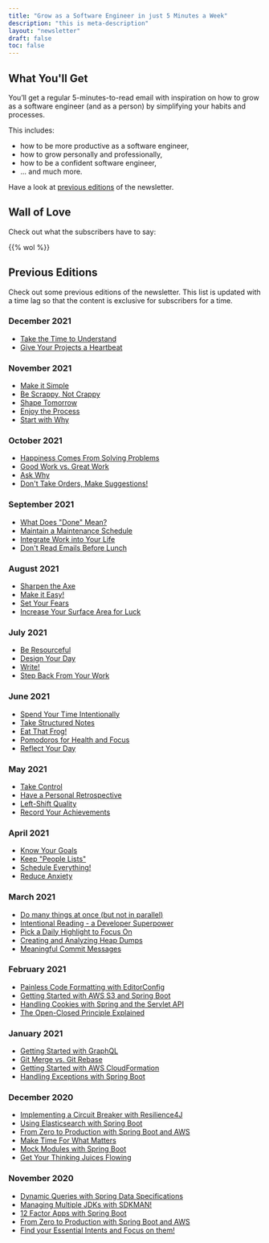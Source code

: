 ```yaml
---
title: "Grow as a Software Engineer in just 5 Minutes a Week"
description: "this is meta-description"
layout: "newsletter"
draft: false
toc: false
---
```


## What You'll Get

You’ll get a regular 5-minutes-to-read email with inspiration on how to grow as a software engineer (and as a person) by simplifying your habits and processes. 

This includes:

* how to be more productive as a software engineer,
* how to grow personally and professionally,
* how to be a confident software engineer,
* ... and much more.

Have a look at [previous editions](#previous-editions) of the newsletter.

## Wall of Love

Check out what the subscribers have to say:

{{% wol %}}

## Previous Editions

Check out some previous editions of the newsletter. This list is updated with a time lag so that the content is exclusive for subscribers for a time.

### December 2021

* [Take the Time to Understand](https://preview.mailerlite.com/v3n2u6)
* [Give Your Projects a Heartbeat](https://preview.mailerlite.com/c4z8l8)

### November 2021

* [Make it Simple](https://preview.mailerlite.com/y7m0l6)
* [Be Scrappy, Not Crappy](https://preview.mailerlite.com/j2l0z7)
* [Shape Tomorrow](https://preview.mailerlite.com/s6c7q8)
* [Enjoy the Process](https://preview.mailerlite.com/a7m2g0)
* [Start with Why](https://preview.mailerlite.com/e5y5y0)

### October 2021

* [Happiness Comes From Solving Problems](https://preview.mailerlite.com/f8k8o5)
* [Good Work vs. Great Work](https://preview.mailerlite.com/h7h9c6)
* [Ask Why](https://preview.mailerlite.com/f7p9t2)
* [Don't Take Orders, Make Suggestions!](https://preview.mailerlite.com/x9x3l5)

### September 2021

* [What Does "Done" Mean?](https://preview.mailerlite.com/l2e2t0)
* [Maintain a Maintenance Schedule](https://preview.mailerlite.com/g0r4g6)
* [Integrate Work into Your Life](https://preview.mailerlite.com/d0e5b1)
* [Don't Read Emails Before Lunch](https://preview.mailerlite.com/u2x7p4)

### August 2021

* [Sharpen the Axe](https://preview.mailerlite.com/a8f8w6)
* [Make it Easy!](https://preview.mailerlite.com/w7d1v6)
* [Set Your Fears](https://preview.mailerlite.com/o2a7c3)
* [Increase Your Surface Area for Luck](https://preview.mailerlite.com/i5r5j9)

### July 2021

* [Be Resourceful](https://preview.mailerlite.com/s5c0i2)
* [Design Your Day](https://preview.mailerlite.com/u5h2j3)
* [Write!](https://preview.mailerlite.com/x0e1d2)
* [Step Back From Your Work](https://preview.mailerlite.com/y0l6d5)

### June 2021

* [Spend Your Time Intentionally](https://preview.mailerlite.com/z5l2f4)
* [Take Structured Notes](https://preview.mailerlite.com/v7f1b1)
* [Eat That Frog!](https://preview.mailerlite.com/a1g0r1)
* [Pomodoros for Health and Focus](https://preview.mailerlite.com/f5x5x5)
* [Reflect Your Day](https://preview.mailerlite.com/k5u7w2)

### May 2021

* [Take Control](https://preview.mailerlite.com/x8y4r6)
* [Have a Personal Retrospective](https://preview.mailerlite.com/h0p6d9)
* [Left-Shift Quality](https://preview.mailerlite.com/x7y4u8)
* [Record Your Achievements](https://preview.mailerlite.com/k2a2m5)

### April 2021

* [Know Your Goals](https://preview.mailerlite.com/x3z3b8)
* [Keep "People Lists"](https://preview.mailerlite.com/x0e1d2)
* [Schedule Everything!](https://preview.mailerlite.com/r8d7m6)
* [Reduce Anxiety](https://preview.mailerlite.com/u4y4a7)

### March 2021

* [Do many things at once (but not in parallel)](https://preview.mailerlite.com/m0t2f5)
* [Intentional Reading - a Developer Superpower](https://preview.mailerlite.com/d4r4l0)
* [Pick a Daily Highlight to Focus On](https://preview.mailerlite.com/w3l5b4)
* [Creating and Analyzing Heap Dumps](https://preview.mailerlite.com/t7l8t1)
* [Meaningful Commit Messages](https://preview.mailerlite.com/q9x7o0)

### February 2021

* [Painless Code Formatting with EditorConfig](https://preview.mailerlite.com/w9j7f4)
* [Getting Started with AWS S3 and Spring Boot](https://preview.mailerlite.com/n7n8o9)
* [Handling Cookies with Spring and the Servlet API](https://preview.mailerlite.com/u6o9j2)
* [The Open-Closed Principle Explained](https://preview.mailerlite.com/o8z5g9)

### January 2021

* [Getting Started with GraphQL](https://preview.mailerlite.com/a5s0r5)
* [Git Merge vs. Git Rebase](https://preview.mailerlite.com/j7e4f2)
* [Getting Started with AWS CloudFormation](https://preview.mailerlite.com/h5e8s8)
* [Handling Exceptions with Spring Boot](https://preview.mailerlite.com/z8a2j2)

### December 2020

* [Implementing a Circuit Breaker with Resilience4J](https://preview.mailerlite.com/n9l0t3)
* [Using Elasticsearch with Spring Boot](https://preview.mailerlite.com/j3m2y2)
* [From Zero to Production with Spring Boot and AWS](https://preview.mailerlite.com/g8a7l3)
* [Make Time For What Matters](https://preview.mailerlite.com/v2l6f7)
* [Mock Modules with Spring Boot](https://preview.mailerlite.com/s9t6x2)
* [Get Your Thinking Juices Flowing](https://preview.mailerlite.com/p0y6n2)

### November 2020

* [Dynamic Queries with Spring Data Specifications](https://preview.mailerlite.com/i2m7l1)
* [Managing Multiple JDKs with SDKMAN!](https://preview.mailerlite.com/c3e3p7)
* [12 Factor Apps with Spring Boot](https://preview.mailerlite.com/g5l3p2)
* [From Zero to Production with Spring Boot and AWS](https://preview.mailerlite.com/v1s3j9)
* [Find your Essential Intents and Focus on them!](https://preview.mailerlite.com/y3q2i9)
